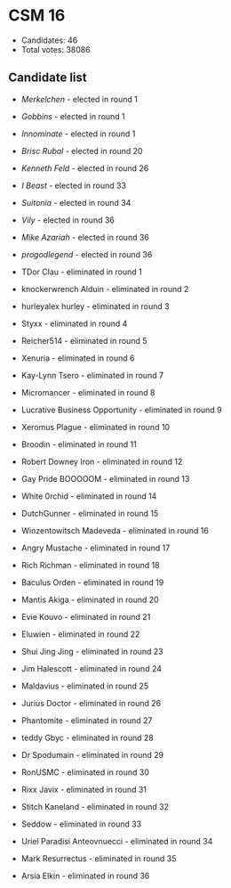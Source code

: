 # CSM 16

* Candidates: 46
* Total votes: 38086

## Candidate list


  * *Merkelchen* - elected in round 1
  * *Gobbins* - elected in round 1
  * *Innominate* - elected in round 1
  * *Brisc Rubal* - elected in round 20
  * *Kenneth Feld* - elected in round 26
  * *I Beast* - elected in round 33
  * *Suitonia* - elected in round 34
  * *Vily* - elected in round 36
  * *Mike Azariah* - elected in round 36
  * *progodlegend* - elected in round 36


  * TDor Clau - eliminated in round 1
  * knockerwrench Alduin - eliminated in round 2
  * hurleyalex hurley - eliminated in round 3
  * Styxx - eliminated in round 4
  * Reicher514 - eliminated in round 5
  * Xenuria - eliminated in round 6
  * Kay-Lynn Tsero - eliminated in round 7
  * Micromancer - eliminated in round 8
  * Lucrative Business Opportunity - eliminated in round 9
  * Xeromus Plague - eliminated in round 10
  * Broodin - eliminated in round 11
  * Robert Downey Iron - eliminated in round 12
  * Gay Pride BOOOOOM - eliminated in round 13
  * White 0rchid - eliminated in round 14
  * DutchGunner - eliminated in round 15
  * Winzentowitsch Madeveda - eliminated in round 16
  * Angry Mustache - eliminated in round 17
  * Rich Richman - eliminated in round 18
  * Baculus Orden - eliminated in round 19
  * Mantis Akiga - eliminated in round 20
  * Evie Kouvo - eliminated in round 21
  * Eluwien - eliminated in round 22
  * Shui Jing Jing - eliminated in round 23
  * Jim Halescott - eliminated in round 24
  * Maldavius - eliminated in round 25
  * Jurius Doctor - eliminated in round 26
  * Phantomite - eliminated in round 27
  * teddy Gbyc - eliminated in round 28
  * Dr Spodumain - eliminated in round 29
  * RonUSMC - eliminated in round 30
  * Rixx Javix - eliminated in round 31
  * Stitch Kaneland - eliminated in round 32
  * Seddow - eliminated in round 33
  * Uriel Paradisi Anteovnuecci - eliminated in round 34
  * Mark Resurrectus - eliminated in round 35
  * Arsia Elkin - eliminated in round 36

